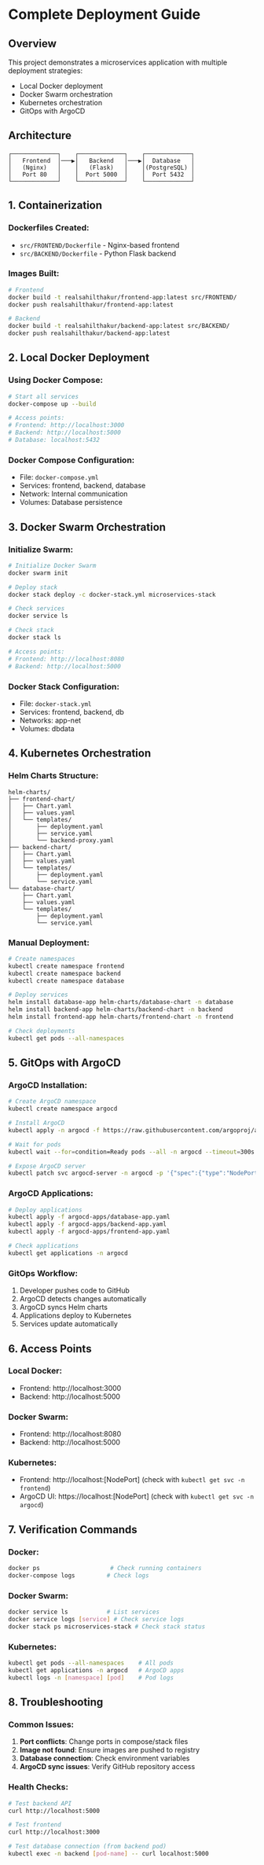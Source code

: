 # Complete Deployment Guide

## Overview

This project demonstrates a microservices application with multiple deployment strategies:

- Local Docker deployment
- Docker Swarm orchestration
- Kubernetes orchestration
- GitOps with ArgoCD

## Architecture

```
┌─────────────┐    ┌─────────────┐    ┌─────────────┐
│   Frontend  │───▶│   Backend   │───▶│  Database   │
│   (Nginx)   │    │   (Flask)   │    │(PostgreSQL) │
│   Port 80   │    │  Port 5000  │    │  Port 5432  │
└─────────────┘    └─────────────┘    └─────────────┘
```

## 1. Containerization

### Dockerfiles Created:

- `src/FRONTEND/Dockerfile` - Nginx-based frontend
- `src/BACKEND/Dockerfile` - Python Flask backend

### Images Built:

```bash
# Frontend
docker build -t realsahilthakur/frontend-app:latest src/FRONTEND/
docker push realsahilthakur/frontend-app:latest

# Backend
docker build -t realsahilthakur/backend-app:latest src/BACKEND/
docker push realsahilthakur/backend-app:latest
```

## 2. Local Docker Deployment

### Using Docker Compose:

```bash
# Start all services
docker-compose up --build

# Access points:
# Frontend: http://localhost:3000
# Backend: http://localhost:5000
# Database: localhost:5432
```

### Docker Compose Configuration:

- File: `docker-compose.yml`
- Services: frontend, backend, database
- Network: Internal communication
- Volumes: Database persistence

## 3. Docker Swarm Orchestration

### Initialize Swarm:

```bash
# Initialize Docker Swarm
docker swarm init

# Deploy stack
docker stack deploy -c docker-stack.yml microservices-stack

# Check services
docker service ls

# Check stack
docker stack ls

# Access points:
# Frontend: http://localhost:8080
# Backend: http://localhost:5000
```

### Docker Stack Configuration:

- File: `docker-stack.yml`
- Services: frontend, backend, db
- Networks: app-net
- Volumes: dbdata

## 4. Kubernetes Orchestration

### Helm Charts Structure:

```
helm-charts/
├── frontend-chart/
│   ├── Chart.yaml
│   ├── values.yaml
│   └── templates/
│       ├── deployment.yaml
│       ├── service.yaml
│       └── backend-proxy.yaml
├── backend-chart/
│   ├── Chart.yaml
│   ├── values.yaml
│   └── templates/
│       ├── deployment.yaml
│       └── service.yaml
└── database-chart/
    ├── Chart.yaml
    ├── values.yaml
    └── templates/
        ├── deployment.yaml
        └── service.yaml
```

### Manual Deployment:

```bash
# Create namespaces
kubectl create namespace frontend
kubectl create namespace backend
kubectl create namespace database

# Deploy services
helm install database-app helm-charts/database-chart -n database
helm install backend-app helm-charts/backend-chart -n backend
helm install frontend-app helm-charts/frontend-chart -n frontend

# Check deployments
kubectl get pods --all-namespaces
```

## 5. GitOps with ArgoCD

### ArgoCD Installation:

```bash
# Create ArgoCD namespace
kubectl create namespace argocd

# Install ArgoCD
kubectl apply -n argocd -f https://raw.githubusercontent.com/argoproj/argo-cd/stable/manifests/install.yaml

# Wait for pods
kubectl wait --for=condition=Ready pods --all -n argocd --timeout=300s

# Expose ArgoCD server
kubectl patch svc argocd-server -n argocd -p '{"spec":{"type":"NodePort"}}'
```

### ArgoCD Applications:

```bash
# Deploy applications
kubectl apply -f argocd-apps/database-app.yaml
kubectl apply -f argocd-apps/backend-app.yaml
kubectl apply -f argocd-apps/frontend-app.yaml

# Check applications
kubectl get applications -n argocd
```

### GitOps Workflow:

1. Developer pushes code to GitHub
2. ArgoCD detects changes automatically
3. ArgoCD syncs Helm charts
4. Applications deploy to Kubernetes
5. Services update automatically

## 6. Access Points

### Local Docker:

- Frontend: http://localhost:3000
- Backend: http://localhost:5000

### Docker Swarm:

- Frontend: http://localhost:8080
- Backend: http://localhost:5000

### Kubernetes:

- Frontend: http://localhost:[NodePort] (check with `kubectl get svc -n frontend`)
- ArgoCD UI: https://localhost:[NodePort] (check with `kubectl get svc -n argocd`)

## 7. Verification Commands

### Docker:

```bash
docker ps                    # Check running containers
docker-compose logs         # Check logs
```

### Docker Swarm:

```bash
docker service ls           # List services
docker service logs [service] # Check service logs
docker stack ps microservices-stack # Check stack status
```

### Kubernetes:

```bash
kubectl get pods --all-namespaces    # All pods
kubectl get applications -n argocd   # ArgoCD apps
kubectl logs -n [namespace] [pod]    # Pod logs
```

## 8. Troubleshooting

### Common Issues:

1. **Port conflicts**: Change ports in compose/stack files
2. **Image not found**: Ensure images are pushed to registry
3. **Database connection**: Check environment variables
4. **ArgoCD sync issues**: Verify GitHub repository access

### Health Checks:

```bash
# Test backend API
curl http://localhost:5000

# Test frontend
curl http://localhost:3000

# Test database connection (from backend pod)
kubectl exec -n backend [pod-name] -- curl localhost:5000
```
